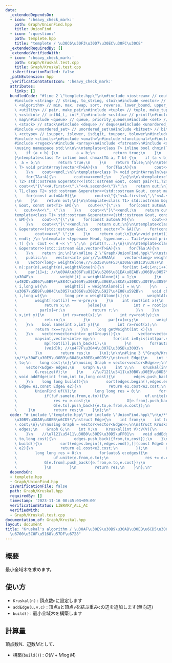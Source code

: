 ```yaml
---
data:
  _extendedDependsOn:
  - icon: ':heavy_check_mark:'
    path: Graph/UnionFind.hpp
    title: UnionFind
  - icon: ':question:'
    path: templete.hpp
    title: "templete / \u30C6\u30F3\u30D7\u30EC\u30FC\u30C8"
  _extendedRequiredBy: []
  _extendedVerifiedWith:
  - icon: ':heavy_check_mark:'
    path: Graph/Kruskal.test.cpp
    title: Graph/Kruskal.test.cpp
  _isVerificationFailed: false
  _pathExtension: hpp
  _verificationStatusIcon: ':heavy_check_mark:'
  attributes:
    links: []
  bundledCode: "#line 2 \"templete.hpp\"\n\n#include <iostream> // cout, endl, cin\n\
    #include <string> // string, to_string, stoi\n#include <vector> // vector\n#include\
    \ <algorithm> // min, max, swap, sort, reverse, lower_bound, upper_bound\n#include\
    \ <utility> // pair, make_pair\n#include <tuple> // tuple, make_tuple\n#include\
    \ <cstdint> // int64_t, int*_t\n#include <cstdio> // printf\n#include <map> //\
    \ map\n#include <queue> // queue, priority_queue\n#include <set> // set\n#include\
    \ <stack> // stack\n#include <deque> // deque\n#include <unordered_map> // unordered_map\n\
    #include <unordered_set> // unordered_set\n#include <bitset> // bitset\n#include\
    \ <cctype> // isupper, islower, isdigit, toupper, tolower\n#include <iomanip>\n\
    #include <climits>\n#include <cmath>\n#include <functional>\n#include <numeric>\n\
    #include <regex>\n#include <array>\n#include <fstream>\n#include <sstream>\n\n\
    \nusing namespace std;\n\n\n\ntemplate<class T> inline bool chmin(T& a, T b) {\n\
    \    if (a > b) {\n        a = b;\n        return true;\n    }\n    return false;\n\
    }\ntemplate<class T> inline bool chmax(T& a, T b) {\n    if (a < b) {\n      \
    \  a = b;\n        return true;\n    }\n    return false;\n}\n\ntemplate<class\
    \ T> void printArray(vector<T>&A){\n    for(T&a:A){\n        cout<<a<<\" \";\n\
    \    }\n    cout<<endl;\n}\ntemplate<class T> void printArrayln(vector<T>&A){\n\
    \    for(T&a:A){\n        cout<<a<<endl;\n    }\n}\n\n\ntemplate<class T1,class\
    \ T2> std::ostream &operator<<(std::ostream &out, const pair<T1,T2> &A){\n   \
    \ cout<<\"{\"<<A.first<<\",\"<<A.second<<\"}\";\n    return out;\n}\n\ntemplate<class\
    \ T1,class T2> std::ostream &operator<<(std::ostream &out, const map<T1,T2> &M){\n\
    \    for(const auto&A:M){\n        cout<<\"{\"<<A.first<<\",\"<<A.second<<\"}\"\
    ;\n    }\n    return out;\n}\n\ntemplate<class T1> std::ostream &operator<<(std::ostream\
    \ &out, const set<T1> &M){\n    cout<<\"{\";\n    for(const auto&A:M){\n     \
    \   cout<<A<<\", \";\n    }\n    cout<<\"}\"<<endl;\n    return out;\n}\n\n\n\
    template<class T1> std::ostream &operator<<(std::ostream &out, const multiset<T1>\
    \ &M){\n    cout<<\"{\";\n    for(const auto&A:M){\n        cout<<A<<\", \";\n\
    \    }\n    cout<<\"}\"<<endl;\n    return out;\n}\n\ntemplate<class T> std::ostream\
    \ &operator<<(std::ostream &out, const vector<T> &A){\n    for(const T &a:A){\n\
    \        cout<<a<<\" \";\n    }\n    return out;\n}\n\nvoid print() { cout <<\
    \ endl; }\n \ntemplate <typename Head, typename... Tail>\nvoid print(Head H, Tail...\
    \ T) {\n  cout << H << \" \";\n  print(T...);\n}\n\n\ntemplate<class T> std::istream\
    \ &operator>>(std::istream &in,vector<T>&A){\n    for(T&a:A){\n        std::cin>>a;\n\
    \    }\n    return in;\n}\n\n#line 2 \"Graph/UnionFind.hpp\"\n\nstruct UnionFind{\n\
    \    public:\n    vector<int> par;//\u89AA\n    vector<long> weight;//\u91CD\u307F\
    \n    vector<long> weightAlone;//\u5358\u4F53\u306E\u91CD\u307F\n    UnionFind(int\
    \ n):par(n),weight(n),weightAlone(n){\n        for(int i=0;i<n;i++){\n       \
    \     par[i]=i; //\u89AA\u306F\u81EA\u5206\u81EA\u8EAB\u306B\u3057\u3066\u304A\
    \u304F\n            weight[i] = weightAlone[i] = 1;\n        }\n    }\n    //\u9014\
    \u4E2D\u3067\u5B9F\u884C\u3059\u308B\u3068\u58CA\u308C\u307E\u3059\n    void setWeight(int\
    \ i,long w){\n        weight[i] = weightAlone[i] = w;\n    }\n    //\u9014\u4E2D\
    \u3067\u5B9F\u884C\u3057\u3066\u3082\u5927\u4E08\u592B\n    void changeWeight(int\
    \ i,long w){\n        long pre = weightAlone[i];\n        weightAlone[i] = w;\n\
    \        weight[root(i)] += w-pre;\n    }\n    int root(int x){\n        if(par[x]==x){\n\
    \            return x;\n        }else{\n            int r = root(par[x]);\n  \
    \          par[x]=r;\n            return r;\n        }\n    }\n    void unite(int\
    \ x,int y){\n        int rx=root(x);\n        int ry=root(y);\n        if(rx==ry){\n\
    \            return;\n        }\n        par[rx]=ry;\n        weight[ry] += weight[rx];\n\
    \    }\n    bool same(int x,int y){\n        int rx=root(x);\n        int ry=root(y);\n\
    \        return rx==ry;\n    }\n    long getWeight(int x){\n        return weight[root(x)];\n\
    \    }\n    vector<vector<int>> getGroups(){\n        vector<vector<int>> res;\n\
    \        map<int,vector<int>> mp;\n        for(int i=0;i<(int)par.size();i++){\n\
    \            mp[root(i)].push_back(i);\n        }\n        for(auto&[k,v]:mp){\n\
    \            (void)k; //\u4F7F\u3044\u307E\u305B\u3093\n            res.push_back(v);\n\
    \        }\n        return res;\n    }\n};\n\n\n#line 3 \"Graph/Kruskal.hpp\"\n\
    \n/*\u30AF\u30E9\u30B9\u30AB\u30EB\u6CD5*/\nstruct Edge{\n    int from;\n    int\
    \ to;\n    long cost;\n};\n\nusing Graph = vector<vector<Edge>>;\n\nstruct Kruskal{\n\
    \    vector<Edge> edges;\n    Graph G;\n    int V;\n    Kruskal(int V):V(V){\n\
    \        G.resize(V);\n    }\n    //\u7121\u5411\u30B0\u30E9\u30D5\uFF01\n   \
    \ void addEdge(int from,int to,long cost){\n        edges.push_back({from,to,cost});\n\
    \    }\n    long long build(){\n        sort(edges.begin(),edges.end(),[](const\
    \ Edge& e1,const Edge& e2){\n            return e1.cost<e2.cost;\n        });\n\
    \        UnionFind uf(V);\n        long long res = 0;\n        for(auto& e:edges){\n\
    \            if(!uf.same(e.from,e.to)){\n                uf.unite(e.from,e.to);\n\
    \                res += e.cost;\n                G[e.from].push_back({e.from,e.to,e.cost});\n\
    \                G[e.to].push_back({e.to,e.from,e.cost});\n            }\n   \
    \     }\n        return res;\n    }\n};\n"
  code: "# include \"templete.hpp\"\n# include \"UnionFind.hpp\"\n\n/*\u30AF\u30E9\
    \u30B9\u30AB\u30EB\u6CD5*/\nstruct Edge{\n    int from;\n    int to;\n    long\
    \ cost;\n};\n\nusing Graph = vector<vector<Edge>>;\n\nstruct Kruskal{\n    vector<Edge>\
    \ edges;\n    Graph G;\n    int V;\n    Kruskal(int V):V(V){\n        G.resize(V);\n\
    \    }\n    //\u7121\u5411\u30B0\u30E9\u30D5\uFF01\n    void addEdge(int from,int\
    \ to,long cost){\n        edges.push_back({from,to,cost});\n    }\n    long long\
    \ build(){\n        sort(edges.begin(),edges.end(),[](const Edge& e1,const Edge&\
    \ e2){\n            return e1.cost<e2.cost;\n        });\n        UnionFind uf(V);\n\
    \        long long res = 0;\n        for(auto& e:edges){\n            if(!uf.same(e.from,e.to)){\n\
    \                uf.unite(e.from,e.to);\n                res += e.cost;\n    \
    \            G[e.from].push_back({e.from,e.to,e.cost});\n                G[e.to].push_back({e.to,e.from,e.cost});\n\
    \            }\n        }\n        return res;\n    }\n};\n"
  dependsOn:
  - templete.hpp
  - Graph/UnionFind.hpp
  isVerificationFile: false
  path: Graph/Kruskal.hpp
  requiredBy: []
  timestamp: '2023-11-16 00:45:03+09:00'
  verificationStatus: LIBRARY_ALL_AC
  verifiedWith:
  - Graph/Kruskal.test.cpp
documentation_of: Graph/Kruskal.hpp
layout: document
title: "Kruskal's algorithm / \u30AF\u30E9\u30B9\u30AB\u30EB\u6CD5\u306B\u3088\u308B\
  \u6700\u5C0F\u5168\u57DF\u6728"
---
```


## 概要
最小全域木を求めます。

## 使い方
- `Kruskal(n)` : 頂点数`n`に設定します
- `addEdge(u,v,c)` : 頂点`u`と頂点`v`を結ぶ重み`c`の辺を追加します(無向辺)
- `build()` : 最小全域木を構築します

## 計算量
頂点数$N$、辺数$M$として、
- 構築(`build()`) : $O(N + M\log M)$
